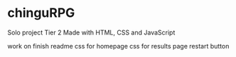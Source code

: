 # chinguRPG

Solo project
Tier 2
Made with HTML, CSS and JavaScript

work on
finish readme
css for homepage
css for results page
restart button

